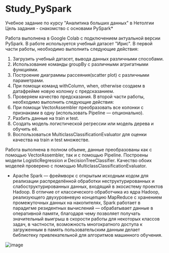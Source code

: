 # Study_PySpark
Учебное задание по курсу "Аналитика больших данных" в Нетолгии
Цель задания - снакомство с основами PySpark*

Работа выполнена в Google Colab с подключением актуальной версии PySpark.
В работе используется учебный датасет "Ирис".
В первой части работы, необходимо выполнить следующие действия:
  1. Загрузить учебный датасет, вывода данных различными способами.
  2. Использование команды groupBy с различными агригатными функциями.
  3. Построение диаграммы рассеяния(scatter plot) с различными параметрами.
  4. При помощи команд withColumn, when, otherwise создаем в датафрейме новую колонку с предсказанием.
  5. Проверяем качество предсказания. 
В второй части работы, необходимо выполнить следующие действия:
  1. При помощи VectorAssembler преобразовать все колонки с признаками в одну (использовать Pipeline — опционально).
  2. Разбить данные на train и test.
  3. Создать модель логистической регреcсии или модель дерева и обучить её.
  4. Воспользоваться MulticlassClassificationEvaluator для оценки качества на train и test множестве.
  
 Работа выполнена в полном объеме, данные преобразованы как с помощью VectorAssembler, так и с помощью Pipeline.
 Построены модели LogisticRegression и DecisionTreeClassifier. Качество обоих моделей проверено с помощью
 MulticlassClassificationEvaluator. 
 
 
 
* Apache Spark — фреймворк с открытым исходным кодом для реализации распределённой обработки неструктурированных и слабоструктурированных данных,
входящий в экосистему проектов Hadoop. В отличие от классического обработчика из ядра Hadoop, реализующего двухуровневую концепцию MapReduce с 
хранением промежуточных данных на накопителях, Spark работает в парадигме резидентных вычислений — обрабатывает данные в оперативной памяти, 
благодаря чему позволяет получать значительный выигрыш в скорости работы для некоторых классов задач, в частности, возможность многократного
доступа к загруженным в память пользовательским данным делает библиотеку привлекательной для алгоритмов машинного обучения.

![image](https://user-images.githubusercontent.com/130888872/235685432-b449ce3c-810a-45ff-8442-86adbb635c56.png)
